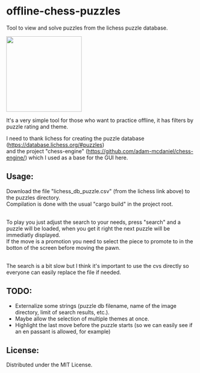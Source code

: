 # offline-chess-puzzles
Tool to view and solve puzzles from the lichess puzzle database.

<img src="https://github.com/brianch/offline-chess-puzzles/blob/main/demo.gif" width="200"/>

It's a very simple tool for those who want to practice offline, it has filters by puzzle rating and theme.

I need to thank lichess for creating the puzzle database (https://database.lichess.org/#puzzles)<br/>
and the project "chess-engine" (https://github.com/adam-mcdaniel/chess-engine/) which I used as a base for the GUI here.

## Usage:
Download the file "lichess_db_puzzle.csv" (from the lichess link above) to the puzzles directory.<br/>
Compilation is done with the usual "cargo build" in the project root.<br/><br/>

To play you just adjust the search to your needs, press "search" and a puzzle will be loaded, when you get it right the next puzzle will be immediatly displayed.<br/>
If the move is a promotion you need to select the piece to promote to in the botton of the screen before moving the pawn.<br/><br/>

The search is a bit slow but I think it's important to use the cvs directly so everyone can easily replace the file if needed.

## TODO:<br/>
- Externalize some strings (puzzle db filename, name of the image directory, limit of search results, etc.).<br/>
- Maybe allow the selection of multiple themes at once.<br/>
- Highlight the last move before the puzzle starts (so we can easily see if an en passant is allowed, for example)<br/>

## License:
Distributed under the MIT License.

